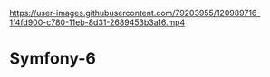 
https://user-images.githubusercontent.com/79203955/120989716-1f4fd900-c780-11eb-8d31-2689453b3a16.mp4

# Symfony-6
